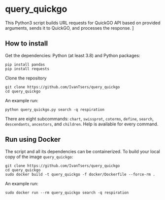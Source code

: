# query_quickgo

This Python3 script builds URL requests for QuickGO API based
on provided arguments, sends it to QuickGO, and processes the
response.
]
## How to install
Get the dependencies: Python (at least 3.8) and Python packages:
```
pip install pandas
pip install requests
```
Clone the repository
```
git clone https://github.com/IvanTsers/query_quickgo
cd query_quickgo
```
An example run:
```
python query_quickgo.py search -q respiration
```
There are eight subcommands: `chart`, `swissprot`, `coterms`,
`define`, `search`, `descendants`, `ancestors`, and `children`. Help
is available for every command.

## Run using Docker

The script and all its dependencies can be containerized.
To build your local copy of the image `query_quickgo`:
```
git clone https://github.com/IvanTsers/query_quickgo
cd query_quickgo
sudo docker build -t query_quickgo -f docker/Dockerfile --force-rm .
```
An example run:
```
sudo docker run --rm query_quickgo search -q respiration
```
